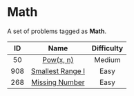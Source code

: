 # Math

A set of problems tagged as **Math**.

|  ID   |                                Name                                 | Difficulty |
| :---: | :-----------------------------------------------------------------: | :--------: |
|  50   |         [Pow(x, n)](https://leetcode.com/problems/powx-n/)          |   Medium   |
|  908  | [Smallest Range I](https://leetcode.com/problems/smallest-range-i/) |    Easy    |
|  268  |   [Missing Number](https://leetcode.com/problems/missing-number/)   |    Easy    |